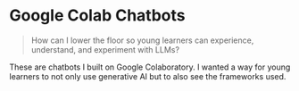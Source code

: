 # Google Colab Chatbots

> How can I lower the floor so young learners can experience, understand, and experiment with LLMs?

These are chatbots I built on Google Colaboratory. I wanted a way for young learners to not only use generative AI but to also see the frameworks used.


